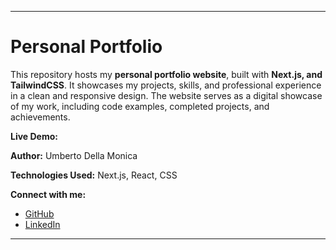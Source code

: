 
---

# Personal Portfolio

This repository hosts my **personal portfolio website**, built with **Next.js, and TailwindCSS**. It showcases my projects, skills, and professional experience in a clean and responsive design. The website serves as a digital showcase of my work, including code examples, completed projects, and achievements.

**Live Demo:**

**Author:** Umberto Della Monica

**Technologies Used:** Next.js, React, CSS

**Connect with me:**

* [GitHub](https://github.com/UmbertoDellaMonica)
* [LinkedIn](https://www.linkedin.com/in/UmbertoDellaMonica)

---
